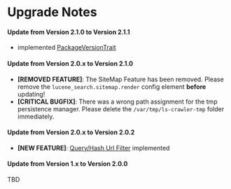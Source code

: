 # Upgrade Notes

#### Update from Version 2.1.0 to Version 2.1.1
- implemented [PackageVersionTrait](https://github.com/pimcore/pimcore/blob/master/lib/Extension/Bundle/Traits/PackageVersionTrait.php)

#### Update from Version 2.0.x to Version 2.1.0
- **[REMOVED FEATURE]**: The SiteMap Feature has been removed. Please remove the `lucene_search.sitemap.render` config element **before** updating!
- **[CRITICAL BUGFIX]**: There was a wrong path assignment for the tmp persistence manager. Please delete the `/var/tmp/ls-crawler-tmp` folder immediately.

#### Update from Version 2.0.x to Version 2.0.2
- **[NEW FEATURE]**: [Query/Hash Url Filter](docs/00_Configuration_Values.md) implemented

#### Update from Version 1.x to Version 2.0.0
TBD